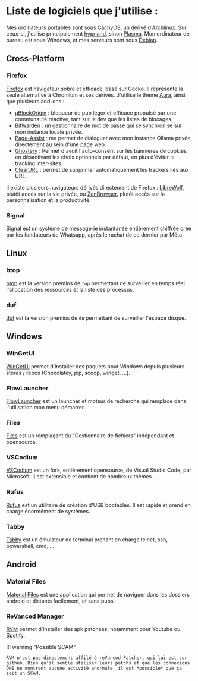 # Liste de logiciels que j'utilise :

Mes ordinateurs portables sont sous [CachyOS](https://cachyos.org/), un dérivé d'[Archlinux](https://archlinux.org/). Sur ceux-ci, j'utilise principalement [hyprland](https://hypr.land/), sinon [Plasma](https://kde.org/fr/). Mon ordinateur de bureau est sous Windows, et mes serveurs sont sous [Debian](https://www.debian.org/index.fr.html).

## Cross-Platform

### Firefox
[Firefox](https://www.mozilla.org/fr/firefox/new/) est navigateur sobre et efficace, basé sur Gecko. Il représente la seule alternative à Chromium et ses dérivés. J'utilise le thème [Aura](https://addons.mozilla.org/en-US/firefox/addon/aura-theme/), ainsi que plusieurs add-ons :

   - [µBlockOrigin](https://ublockorigin.com/fr) : bloqueur de pub léger et efficace propulsé par une communauté réactive, tant sur le dev que les listes de blocages.
   - [BitWarden](https://bitwarden.com/download/) : un gestionnaire de mot de passe qui se synchronise sur mon instance locale privée.
   - [Page-Assist](https://github.com/n4ze3m/page-assist) : me permet de dialoguer avec mon instance Ollama privée, directement au sein d'une page web.
   - [Ghostery](https://addons.mozilla.org/fr/firefox/addon/ghostery/) : Permet d'avoit l'auto-consent sur les bannières de cookies, en désactivant les choix optionnels par défaut, en plus d'éviter le tracking inter-sites.
   - [ClearURL](https://addons.mozilla.org/fr/firefox/addon/clearurls) : permet de supprimer automatiquement les trackers liés aux URL.

Il existe plusieurs navigateurs dérivés directement de Firefox : [LibreWolf](https://librewolf.net/), plutôt accès sur la vie privée, ou [ZenBrowser.](https://zen-browser.app/) plutôt accès sur la personnalisation et la productivité.

### Signal

[Signal](https://signal.org/fr/) est un système de messagerie instantanée entièrement chiffrée créé par les fondateurs de Whatsapp, après le rachat de ce dernier par Méta. 

## Linux

### btop
[btop](https://github.com/aristocratos/btop) est la version premios de `top` permettant de surveiller en temps réel l'allocation des ressources et la liste des processus.

### duf
[duf](https://github.com/muesli/duf) est la version premios de `du` permettant de surveiller l'espace disque.

## Windows

### WinGetUI
[WinGetUI](https://github.com/marticliment/UniGetUI) permet d'installer des paquets pour Windows depuis plusieurs stores / repos (Chocolatey, pip, scoop, winget, ...).

### FlowLauncher
[FlowLauncher](https://github.com/Flow-Launcher/Flow.Launcher) est un launcher et moteur de recherche qui remplace dans l'utilisation mon menu démarrer.

### Files
[Files](https://github.com/files-community/Files) est un remplaçant du "Gestionnaire de fichiers" indépendant et opensource.

### VSCodium
[VSCodium](https://vscodium.com/) est un fork, entièrement opensource, de Visual Studio Code, par Microsoft. Il est extensible et contient de nombreux thèmes.

### Rufus
[Rufus](https://rufus.ie/fr/) est un utilitaire de création d'USB bootables. Il est rapide et prend en charge énormément de systèmes.

### Tabby
[Tabby](https://tabby.sh/) est un émulateur de terminal prenant en charge telnet, ssh, powershell, cmd, ...

## Android

### Material Files
[Material Files](https://play.google.com/store/apps/details?id=me.zhanghai.android.files) est une application qui permet de naviguer dans les dossiers android et distants facilement, et sans pubs.

### ReVanced Manager
[RVM](https://vanced.to/revanced-manager) permet d'installer des apk patchées, notamment pour Youtube ou Spotify.

!!! warning "Possible SCAM"

    RVM n'est pas directement affilé à reVanced Patcher, qui lui est sur github. Bien qu'il semble utiliser leurs patchs et que les connexions DNS ne montrent aucune activité anormale, il est *possible* que ça soit un SCAM.


